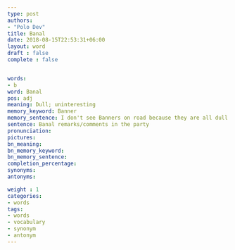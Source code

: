 ```yaml
---
type: post
authors:
- "Polo Dev"
title: Banal
date: 2018-08-15T22:53:31+06:00
layout: word
draft : false
complete : false


words:
- b
word: Banal
pos: adj
meaning: Dull; uninteresting
memory_keyword: Banner
memory_sentence: I don't see Banners on road because they are all dull & uninteresting
sentence: Banal remarks/comments in the party
pronunciation:
pictures:
bn_meaning: 
bn_memory_keyword: 
bn_memory_sentence:
completion_percentage:
synonyms:
antonyms:

weight : 1
categories:
- words
tags:
- words
- vocabulary
- synonym
- antonym
---
```

